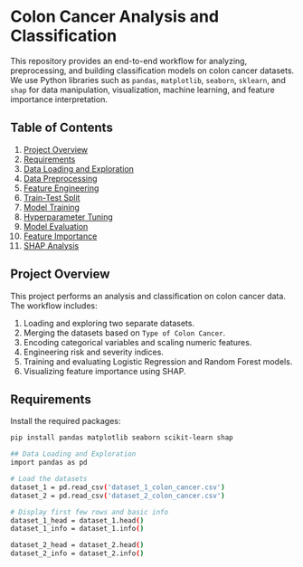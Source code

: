 # Colon Cancer Analysis and Classification

This repository provides an end-to-end workflow for analyzing, preprocessing, and building classification models on colon cancer datasets. We use Python libraries such as `pandas`, `matplotlib`, `seaborn`, `sklearn`, and `shap` for data manipulation, visualization, machine learning, and feature importance interpretation.

## Table of Contents
1. [Project Overview](#project-overview)
2. [Requirements](#requirements)
3. [Data Loading and Exploration](#data-loading-and-exploration)
4. [Data Preprocessing](#data-preprocessing)
5. [Feature Engineering](#feature-engineering)
6. [Train-Test Split](#train-test-split)
7. [Model Training](#model-training)
8. [Hyperparameter Tuning](#hyperparameter-tuning)
9. [Model Evaluation](#model-evaluation)
10. [Feature Importance](#feature-importance)
11. [SHAP Analysis](#shap-analysis)

## Project Overview
This project performs an analysis and classification on colon cancer data. The workflow includes:
1. Loading and exploring two separate datasets.
2. Merging the datasets based on `Type of Colon Cancer`.
3. Encoding categorical variables and scaling numeric features.
4. Engineering risk and severity indices.
5. Training and evaluating Logistic Regression and Random Forest models.
6. Visualizing feature importance using SHAP.

## Requirements
Install the required packages:
```bash
pip install pandas matplotlib seaborn scikit-learn shap

## Data Loading and Exploration
import pandas as pd

# Load the datasets
dataset_1 = pd.read_csv('dataset_1_colon_cancer.csv')
dataset_2 = pd.read_csv('dataset_2_colon_cancer.csv')

# Display first few rows and basic info
dataset_1_head = dataset_1.head()
dataset_1_info = dataset_1.info()

dataset_2_head = dataset_2.head()
dataset_2_info = dataset_2.info()
